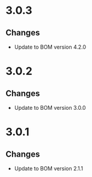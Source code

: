 # 3.0.3

## Changes
* Update to BOM version 4.2.0

# 3.0.2

## Changes
* Update to BOM version 3.0.0


# 3.0.1

## Changes
* Update to BOM version 2.1.1